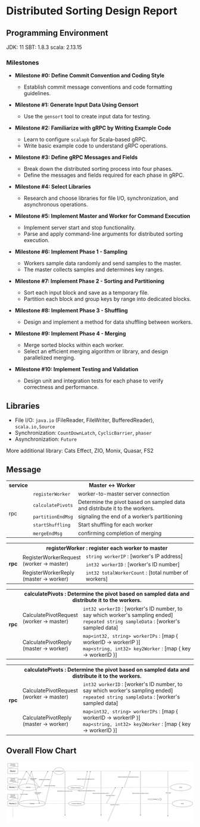 # Distributed Sorting Design Report

## Programming Environment
JDK: 11
SBT: 1.8.3
scala: 2.13.15

### Milestones

- **Milestone #0: Define Commit Convention and Coding Style**
  - Establish commit message conventions and code formatting guidelines.

- **Milestone #1: Generate Input Data Using Gensort**
  - Use the `gensort` tool to create input data for testing.

- **Milestone #2: Familiarize with gRPC by Writing Example Code**
  - Learn to configure `scalapb` for Scala-based gRPC.
  - Write basic example code to understand gRPC operations.

- **Milestone #3: Define gRPC Messages and Fields**
  - Break down the distributed sorting process into four phases.
  - Define the messages and fields required for each phase in gRPC.

- **Milestone #4: Select Libraries**
  - Research and choose libraries for file I/O, synchronization, and asynchronous operations.

- **Milestone #5: Implement Master and Worker for Command Execution**
  - Implement server start and stop functionality.
  - Parse and apply command-line arguments for distributed sorting execution.

- **Milestone #6: Implement Phase 1 - Sampling**
  - Workers sample data randomly and send samples to the master.
  - The master collects samples and determines key ranges.

- **Milestone #7: Implement Phase 2 - Sorting and Partitioning**
  - Sort each input block and save as a temporary file.
  - Partition each block and group keys by range into dedicated blocks.

- **Milestone #8: Implement Phase 3 - Shuffling**
  - Design and implement a method for data shuffling between workers.

- **Milestone #9: Implement Phase 4 - Merging**
  - Merge sorted blocks within each worker.
  - Select an efficient merging algorithm or library, and design parallelized merging.

- **Milestone #10: Implement Testing and Validation**
  - Design unit and integration tests for each phase to verify correctness and performance.

## Libraries 
- File I/O: `java.io` (FileReader, FileWriter, BufferedReader), `scala.io,Source`  
- Synchronization: `CountDownLatch`, `CyclicBarrier`, `phaser` 
- Asynchronization: `Future`

More additional library: Cats Effect, ZIO, Monix, Quasar, FS2

## Message
<table>
  <tr>
    <th>service</th>
    <th colspan="2">Master <-> Worker</th>
  </tr>
  <tr>
    <td rowspan="5">rpc</td>
    <td><code>registerWorker</td>
    <td>worker-to-master server connection</td>
  </tr>
  <tr>
    <td><code>calculatePivots</td>
    <td>Determine the pivot based on sampled data and distribute it to the workers.</td>
  </tr>
  <tr>
    <td><code>partitionEndMsg</td>
    <td>signaling the end of a worker’s partitioning</td>
  </tr>
  <tr>
    <td><code>startShuffling</td>
    <td>Start shuffling for each worker</td>
  </tr>
  <tr>
    <td><code>mergeEndMsg</td>
    <td>confirming completion of merging</td>
  </tr>
</table>

<table>
  <tr>
    <th rowspan="4">rpc</th>
    <th colspan="2">registerWorker : register each worker to master</th>
  </tr>
  <tr>
    <td rowspan="2">RegisterWorkerRequest<br>(worker -> master)</td>
    <td><code>string workerIP</code> : [worker's IP address]</td>
  </tr>
  <tr>
    <td><code>int32 workerID</code> : [worker's ID number]</td>
  </tr>
  <tr>
    <td>RegisterWorkerReply<br>(master -> worker)</td>
    <td><code>int32 totalWorkerCount</code> : [total number of workers]</td>
  </tr>
</table>

<table>
  <tr>
    <th rowspan="3">rpc</th>
    <th colspan="2">calculatePivots : Determine the pivot based on sampled data and distribute it to the workers.</th>
  </tr>
  <tr>
    <td>CalculatePivotRequest<br>(worker -> master)</td>
    <td>
      <code>int32 workerID</code> : [worker's ID number, to say which worker's sampling ended]<br>
      <code>repeated string sampleData</code> : [worker's sampled data]
    </td>
  </tr>
  <tr>
    <td>CalculatePivotReply<br>(master -> worker)</td>
    <td>
      <code>map&lt;int32, string&gt; workerIPs</code> : [map { workerID -> workerIP }] <br>
      <code>map&lt;string, int32&gt; key2Worker</code> : [map { key -> workerID }]
    </td>
  </tr>
</table>

<table>
  <tr>
    <th rowspan="3">rpc</th>
    <th colspan="2">calculatePivots : Determine the pivot based on sampled data and distribute it to the workers.</th>
  </tr>
  <tr>
    <td>CalculatePivotRequest<br>(worker -> master)</td>
    <td>
      <code>int32 workerID</code> : [worker's ID number, to say which worker's sampling ended]<br>
      <code>repeated string sampleData</code> : [worker's sampled data]
    </td>
  </tr>
  <tr>
    <td>CalculatePivotReply<br>(master -> worker)</td>
    <td>
      <code>map&lt;int32, string&gt; workerIPs</code> : [map { workerID -> workerIP }] <br>
      <code>map&lt;string, int32&gt; key2Worker</code> : [map { key -> workerID }]
    </td>
  </tr>
</table>








## Overall Flow Chart
![image.png](images/flowchart.png)